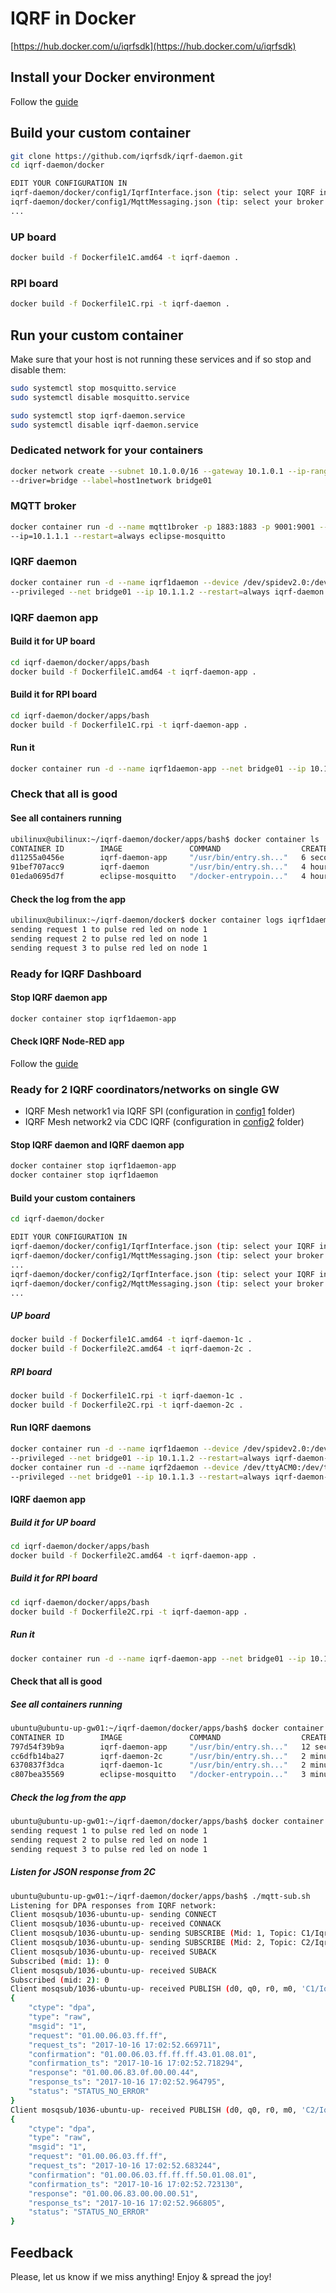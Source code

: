 # IQRF in Docker

[https://hub.docker.com/u/iqrfsdk](https://hub.docker.com/u/iqrfsdk)

## Install your Docker environment

Follow the [guide](https://github.com/iqrfsdk/iqrf-daemon/blob/master/docker/INSTALL.md)

## Build your custom container

```Bash
git clone https://github.com/iqrfsdk/iqrf-daemon.git
cd iqrf-daemon/docker

EDIT YOUR CONFIGURATION IN
iqrf-daemon/docker/config1/IqrfInterface.json (tip: select your IQRF interface)
iqrf-daemon/docker/config1/MqttMessaging.json (tip: select your broker IP address)
...
```

### UP board

```Bash
docker build -f Dockerfile1C.amd64 -t iqrf-daemon .
```

### RPI board

```Bash
docker build -f Dockerfile1C.rpi -t iqrf-daemon .
```

## Run your custom container

Make sure that your host is not running these services and if so stop and disable them:

```Bash
sudo systemctl stop mosquitto.service
sudo systemctl disable mosquitto.service

sudo systemctl stop iqrf-daemon.service
sudo systemctl disable iqrf-daemon.service
```

### Dedicated network for your containers

```Bash
docker network create --subnet 10.1.0.0/16 --gateway 10.1.0.1 --ip-range=10.1.1.0/24
--driver=bridge --label=host1network bridge01
```

### MQTT broker

```Bash
docker container run -d --name mqtt1broker -p 1883:1883 -p 9001:9001 --network=bridge01
--ip=10.1.1.1 --restart=always eclipse-mosquitto
```

### IQRF daemon

```Bash
docker container run -d --name iqrf1daemon --device /dev/spidev2.0:/dev/spidev2.0
--privileged --net bridge01 --ip 10.1.1.2 --restart=always iqrf-daemon
```

### IQRF daemon app

#### Build it for UP board

```Bash
cd iqrf-daemon/docker/apps/bash
docker build -f Dockerfile1C.amd64 -t iqrf-daemon-app .
```

#### Build it for RPI board

```Bash
cd iqrf-daemon/docker/apps/bash
docker build -f Dockerfile1C.rpi -t iqrf-daemon-app .
```

#### Run it

```Bash
docker container run -d --name iqrf1daemon-app --net bridge01 --ip 10.1.1.3 --restart=always iqrf-daemon-app
```

### Check that all is good

#### See all containers running

```Bash
ubilinux@ubilinux:~/iqrf-daemon/docker/apps/bash$ docker container ls
CONTAINER ID        IMAGE               COMMAND                  CREATED             STATUS              PORTS                                            NAMES
d11255a0456e        iqrf-daemon-app     "/usr/bin/entry.sh..."   6 seconds ago       Up 6 seconds                                                         iqrf1daemon-app
91bef707acc9        iqrf-daemon         "/usr/bin/entry.sh..."   4 hours ago         Up 4 hours                                                           iqrf1daemon
01eda0695d7f        eclipse-mosquitto   "/docker-entrypoin..."   4 hours ago         Up 4 hours          0.0.0.0:1883->1883/tcp, 0.0.0.0:9001->9001/tcp   mqtt1broker
```

#### Check the log from the app

```Bash
ubilinux@ubilinux:~/iqrf-daemon/docker$ docker container logs iqrf1daemon-app
sending request 1 to pulse red led on node 1
sending request 2 to pulse red led on node 1
sending request 3 to pulse red led on node 1
```

### Ready for IQRF Dashboard

#### Stop IQRF daemon app

```Bash
docker container stop iqrf1daemon-app
```

#### Check IQRF Node-RED app

Follow the [guide](https://github.com/iqrfsdk/iqrf-daemon-examples/tree/master/node-red)

### Ready for 2 IQRF coordinators/networks on single GW

- IQRF Mesh network1 via IQRF SPI (configuration in [config1](config1) folder)
- IQRF Mesh network2 via CDC IQRF (configuration in [config2](config2) folder)

#### Stop IQRF daemon and IQRF daemon app

```Bash
docker container stop iqrf1daemon-app
docker container stop iqrf1daemon
```

#### Build your custom containers

```Bash
cd iqrf-daemon/docker

EDIT YOUR CONFIGURATION IN
iqrf-daemon/docker/config1/IqrfInterface.json (tip: select your IQRF interface)
iqrf-daemon/docker/config1/MqttMessaging.json (tip: select your broker IP address)
...
iqrf-daemon/docker/config2/IqrfInterface.json (tip: select your IQRF interface)
iqrf-daemon/docker/config2/MqttMessaging.json (tip: select your broker IP address)
...
```

##### UP board

```Bash
docker build -f Dockerfile1C.amd64 -t iqrf-daemon-1c .
docker build -f Dockerfile2C.amd64 -t iqrf-daemon-2c .
```

##### RPI board

```Bash
docker build -f Dockerfile1C.rpi -t iqrf-daemon-1c .
docker build -f Dockerfile2C.rpi -t iqrf-daemon-2c .
```

#### Run IQRF daemons

```Bash
docker container run -d --name iqrf1daemon --device /dev/spidev2.0:/dev/spidev2.0
--privileged --net bridge01 --ip 10.1.1.2 --restart=always iqrf-daemon-1c
docker container run -d --name iqrf2daemon --device /dev/ttyACM0:/dev/ttyACM0
--privileged --net bridge01 --ip 10.1.1.3 --restart=always iqrf-daemon-2c
```

#### IQRF daemon app

##### Build it for UP board

```Bash
cd iqrf-daemon/docker/apps/bash
docker build -f Dockerfile2C.amd64 -t iqrf-daemon-app .
```

##### Build it for RPI board

```Bash
cd iqrf-daemon/docker/apps/bash
docker build -f Dockerfile2C.rpi -t iqrf-daemon-app .
```

##### Run it

```Bash
docker container run -d --name iqrf-daemon-app --net bridge01 --ip 10.1.1.4 --restart=always iqrf-daemon-app
```

#### Check that all is good

##### See all containers running

```Bash
ubuntu@ubuntu-up-gw01:~/iqrf-daemon/docker/apps/bash$ docker container ls
CONTAINER ID        IMAGE               COMMAND                  CREATED             STATUS              PORTS                                            NAMES
797d54f39b9a        iqrf-daemon-app     "/usr/bin/entry.sh..."   12 seconds ago      Up 10 seconds                                                        iqrf-daemon-app
cc6dfb14ba27        iqrf-daemon-2c      "/usr/bin/entry.sh..."   2 minutes ago       Up 2 minutes                                                         iqrf2daemon
6370837f3dca        iqrf-daemon-1c      "/usr/bin/entry.sh..."   2 minutes ago       Up 2 minutes                                                         iqrf1daemon
c807bea35569        eclipse-mosquitto   "/docker-entrypoin..."   3 minutes ago       Up 3 minutes        0.0.0.0:1883->1883/tcp, 0.0.0.0:9001->9001/tcp   mqtt1broker
```

##### Check the log from the app

```Bash
ubuntu@ubuntu-up-gw01:~/iqrf-daemon/docker/apps/bash$ docker container logs iqrf-daemon-app
sending request 1 to pulse red led on node 1
sending request 2 to pulse red led on node 1
sending request 3 to pulse red led on node 1
```

##### Listen for JSON response from 2C

```Bash
ubuntu@ubuntu-up-gw01:~/iqrf-daemon/docker/apps/bash$ ./mqtt-sub.sh
Listening for DPA responses from IQRF network:
Client mosqsub/1036-ubuntu-up- sending CONNECT
Client mosqsub/1036-ubuntu-up- received CONNACK
Client mosqsub/1036-ubuntu-up- sending SUBSCRIBE (Mid: 1, Topic: C1/Iqrf/DpaResponse, QoS: 0)
Client mosqsub/1036-ubuntu-up- sending SUBSCRIBE (Mid: 2, Topic: C2/Iqrf/DpaResponse, QoS: 0)
Client mosqsub/1036-ubuntu-up- received SUBACK
Subscribed (mid: 1): 0
Client mosqsub/1036-ubuntu-up- received SUBACK
Subscribed (mid: 2): 0
Client mosqsub/1036-ubuntu-up- received PUBLISH (d0, q0, r0, m0, 'C1/Iqrf/DpaResponse', ... (379 bytes))
{
    "ctype": "dpa",
    "type": "raw",
    "msgid": "1",
    "request": "01.00.06.03.ff.ff",
    "request_ts": "2017-10-16 17:02:52.669711",
    "confirmation": "01.00.06.03.ff.ff.ff.43.01.08.01",
    "confirmation_ts": "2017-10-16 17:02:52.718294",
    "response": "01.00.06.83.0f.00.00.44",
    "response_ts": "2017-10-16 17:02:52.964795",
    "status": "STATUS_NO_ERROR"
}
Client mosqsub/1036-ubuntu-up- received PUBLISH (d0, q0, r0, m0, 'C2/Iqrf/DpaResponse', ... (379 bytes))
{
    "ctype": "dpa",
    "type": "raw",
    "msgid": "1",
    "request": "01.00.06.03.ff.ff",
    "request_ts": "2017-10-16 17:02:52.683244",
    "confirmation": "01.00.06.03.ff.ff.ff.50.01.08.01",
    "confirmation_ts": "2017-10-16 17:02:52.723130",
    "response": "01.00.06.83.00.00.00.51",
    "response_ts": "2017-10-16 17:02:52.966805",
    "status": "STATUS_NO_ERROR"
}
```

## Feedback

Please, let us know if we miss anything!
Enjoy & spread the joy!
